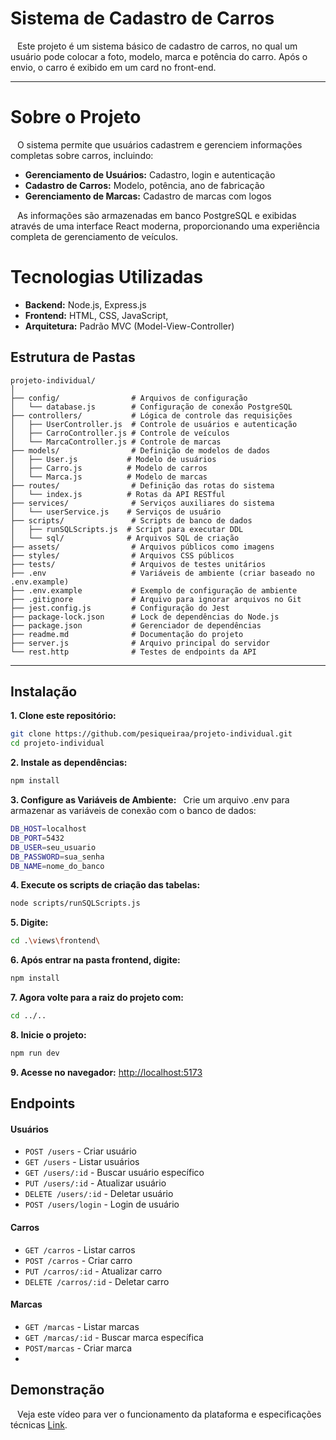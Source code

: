 # Sistema de Cadastro de Carros

&ensp; Este projeto é um sistema básico de cadastro de carros, no qual um usuário pode colocar a foto, modelo, marca e potência do carro. Após o envio, o carro é exibido em um card no front-end.



---
# Sobre o Projeto
&ensp; O sistema permite que usuários cadastrem e gerenciem informações completas sobre carros, incluindo:

- **Gerenciamento de Usuários:** Cadastro, login e autenticação
- **Cadastro de Carros:** Modelo, potência, ano de fabricação
- **Gerenciamento de Marcas:** Cadastro de marcas com logos

&ensp; As informações são armazenadas em banco PostgreSQL e exibidas através de uma interface React moderna, proporcionando uma experiência completa de gerenciamento de veículos.


# Tecnologias Utilizadas

- **Backend:** Node.js, Express.js
- **Frontend:** HTML, CSS, JavaScript, 
- **Arquitetura:** Padrão MVC (Model-View-Controller)

## Estrutura de Pastas

```
projeto-individual/
│
├── config/                # Arquivos de configuração
│   └── database.js        # Configuração de conexão PostgreSQL
├── controllers/           # Lógica de controle das requisições
│   ├── UserController.js  # Controle de usuários e autenticação
│   ├── CarroController.js # Controle de veículos
│   └── MarcaController.js # Controle de marcas
├── models/                # Definição de modelos de dados
│   ├── User.js           # Modelo de usuários
│   ├── Carro.js          # Modelo de carros
│   └── Marca.js          # Modelo de marcas
├── routes/                # Definição das rotas do sistema
│   └── index.js          # Rotas da API RESTful
├── services/              # Serviços auxiliares do sistema
│   └── userService.js    # Serviços de usuário
├── scripts/               # Scripts de banco de dados
│   ├── runSQLScripts.js  # Script para executar DDL
│   └── sql/              # Arquivos SQL de criação
├── assets/                # Arquivos públicos como imagens
├── styles/                # Arquivos CSS públicos
├── tests/                 # Arquivos de testes unitários
├── .env                   # Variáveis de ambiente (criar baseado no .env.example)
├── .env.example           # Exemplo de configuração de ambiente
├── .gitignore             # Arquivo para ignorar arquivos no Git
├── jest.config.js         # Configuração do Jest
├── package-lock.json      # Lock de dependências do Node.js
├── package.json           # Gerenciador de dependências
├── readme.md              # Documentação do projeto
├── server.js              # Arquivo principal do servidor
└── rest.http              # Testes de endpoints da API

```

---

## Instalação

**1. Clone este repositório:**
   ```bash
   git clone https://github.com/pesiqueiraa/projeto-individual.git
   cd projeto-individual
   ```

**2. Instale as dependências:**

   ```bash
   npm install
   ```

**3. Configure as Variáveis de Ambiente:**
&ensp;Crie um arquivo .env para armazenar as variáveis de conexão com o banco de dados:

   ```bash
   DB_HOST=localhost
   DB_PORT=5432
   DB_USER=seu_usuario
   DB_PASSWORD=sua_senha
   DB_NAME=nome_do_banco
   ```
**4. Execute os scripts de criação das tabelas:**

   ```bash
   node scripts/runSQLScripts.js
   ```

**5. Digite:**

   ```bash
cd .\views\frontend\
   ```

**6. Após entrar na pasta frontend, digite:**

   ```bash
npm install
   ```
**7. Agora volte para a raiz do projeto com:**

   ```bash
cd ../..
   ```

**8. Inicie o projeto:**

   ```bash
   npm run dev
   ```
**9. Acesse no navegador:** [http://localhost:5173](http://localhost:5173/)

## Endpoints
#### Usuários

- `POST /users` - Criar usuário
- `GET /users` - Listar usuários
- `GET /users/:id` - Buscar usuário específico
- `PUT /users/:id` - Atualizar usuário
- `DELETE /users/:id` - Deletar usuário
- `POST /users/login` - Login de usuário

#### Carros

- `GET /carros` - Listar carros
- `POST /carros` - Criar carro
- `PUT /carros/:id` - Atualizar carro
- `DELETE /carros/:id` - Deletar carro

#### Marcas

- `GET /marcas` - Listar marcas
- `GET /marcas/:id` - Buscar marca específica
- `POST/marcas` - Criar marca
- 

## Demonstração

&ensp; Veja este vídeo para ver o funcionamento da plataforma e especificações técnicas <a href="https://youtu.be/Fu4zhPPh2Hs?si=QGRt_PNlcIJvppUT">Link</a>.
